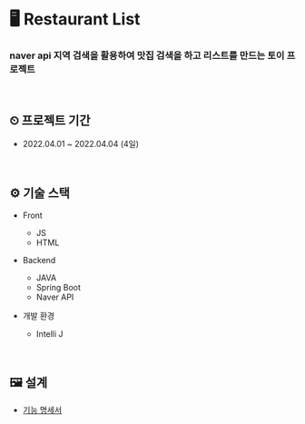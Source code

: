 # 🖥 Restaurant List
### naver api 지역 검색을 활용하여 맛집 검색을 하고 리스트를 만드는 토이 프로젝트

<br>

## ⏲ 프로젝트 기간
- 2022.04.01 ~ 2022.04.04 (4일)

<br>

## ⚙️ 기술 스택

- Front
  - JS
  - HTML

- Backend
  - JAVA
  - Spring Boot
  - Naver API

- 개발 환경
  - Intelli J

<br>

## 🖼 설계

- [기능 명세서]()
